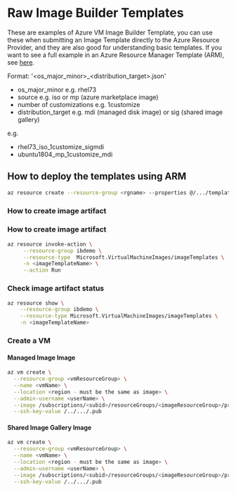 # Raw Image Builder Templates
These are examples of Azure VM Image Builder Template, you can use these when submitting an Image Template directly to the Azure Resource Provider, and they are also good for understanding basic templates. If you want to see a full example in an Azure Resource Manager Template (ARM), see [here](https://github.com/danielsollondon/azvmimagebuilder/tree/master/armTemplates).

Format:
'<os_major_minor>_<source>_<number of customizations>_<distribution_target>.json'

* os_major_minor e.g. rhel73
* source e.g. iso or mp (azure marketplace image)
* number of customizations e.g. 1customize
* distribution_target e.g. mdi (managed disk image) or sig (shared image gallery)

e.g.
* rhel73_iso_1customize_sigmdi
* ubuntu1804_mp_1customize_mdi

## How to deploy the templates using ARM
```bash
az resource create --resource-group <rgname> --properties @/.../templateName.json --is-full-object --resource-type Microsoft.VirtualMachineImages/imageTemplates -n <imageTemplateName> 
```

### How to create image artifact
### How to create image artifact
```bash
az resource invoke-action \
     --resource-group ibdemo \
     --resource-type  Microsoft.VirtualMachineImages/imageTemplates \
     -n <imageTemplateName> \
     --action Run 
```

### Check image artifact status
```bash
az resource show \
    --resource-group ibdemo \
    --resource-type Microsoft.VirtualMachineImages/imageTemplates \
    -n <imageTemplateName>
```
### Create a VM

#### Managed Image Image
```bash
az vm create \
  --resource-group <vmResourceGroup> \
  --name <vmName> \
  --location <region - must be the same as image> \
  --admin-username <userName> \
  --image /subscriptions/<subid>/resourceGroups/<imageResourceGroup>/providers/Microsoft.Compute/images/<managedImagename> \
  --ssh-key-value /../.../.pub    
```
#### Shared Image Gallery Image
```bash
az vm create \
  --resource-group <vmResourceGroup> \
  --name <vmName> \
  --location <region - must be the same as image> \
  --admin-username <userName> \
  --image /subscriptions/<subid>/resourceGroups/<imageResourceGroup>/providers/Microsoft.Compute/galleries/<imageGalName>/images/<ImageDefintionName>/versions/<ImageDefintionVersion> \
  --ssh-key-value /../.../.pub   
```
